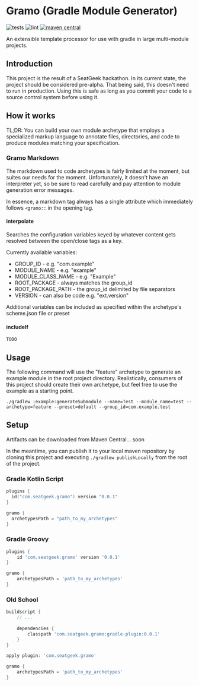 # Gramo (Gradle Module Generator)
![tests](https://github.com/seatgeek/gramo/workflows/Test/badge.svg)
![lint](https://github.com/seatgeek/gramo/workflows/Lint/badge.svg)
[![maven central](https://maven-badges.herokuapp.com/maven-central/com.seatgeek.gramo/gradle-plugin/badge.svg)](https://maven-badges.herokuapp.com/maven-central/com.seatgeek.gramo/gradle-plugin)

An extensible template processor for use with gradle in large multi-module projects.

## Introduction
This project is the result of a SeatGeek hackathon. In its current state, the project should 
be considered pre-alpha. That being said, this doesn't need to run in production. Using this is
safe as long as you commit your code to a source control system before using it.

## How it works
TL;DR: You can build your own module archetype that employs a specialized markup
language to annotate files, directories, and code to produce modules matching your specification.

### Gramo Markdown
The markdown used to code archetypes is fairly limited at the moment, but suites our needs for
the moment. Unfortunately, it doesn't have an interpreter yet, so be sure to read carefully and 
pay attention to module generation error messages.

In essence, a markdown tag always has a single attribute which immediately follows `<gramo::` 
in the opening tag.

#### interpolate 
Searches the configuration variables keyed by whatever content gets resolved between the open/close tags as a key.

Currently available variables:
 - GROUP_ID - e.g. "com.example"
 - MODULE_NAME - e.g. "example"
 - MODULE_CLASS_NAME - e.g. "Example"
 - ROOT_PACKAGE - always matches the group_id
 - ROOT_PACKAGE_PATH - the group_id delimited by file separators
 - VERSION - can also be code e.g. "ext.version" 

Additional variables can be included as specified within the archetype's scheme.json file or preset

#### includeIf

```
TODO
```

## Usage

The following command will use the "feature" archetype to generate an example module in 
the root project directory. Realistically, consumers of this project should create their
own archetype, but feel free to use the example as a starting point.

```
./gradlew :example:generateSubmodule --name=Test --module_name=test --archetype=feature --preset=default --group_id=com.example.test
```

## Setup
Artifacts can be downloaded from Maven Central... soon

In the meantime, you can publish it to your local maven repository by cloning this project
and executing `./gradlew publishLocally` from the root of the project.

### Gradle Kotlin Script
```kotlin
plugins {
  id("com.seatgeek.gramo") version "0.0.1"
}

gramo {
  archetypesPath = "path_to_my_archetypes"
}
```

### Gradle Groovy
```groovy
plugins {
    id 'com.seatgeek.gramo' version '0.0.1'
}

gramo {
    archetypesPath = 'path_to_my_archetypes'
}
```

### Old School
```groovy
buildscript {
    // ...
    
    dependencies {
        classpath 'com.seatgeek.gramo:gradle-plugin:0.0.1'
    }
}

apply plugin: 'com.seatgeek.gramo'

gramo {
    archetypesPath = 'path_to_my_archetypes'
}
```
